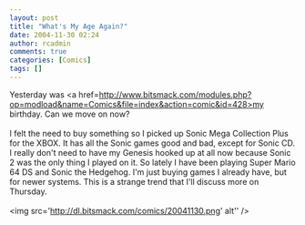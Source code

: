 ```yaml
---
layout: post
title: "What's My Age Again?"
date: 2004-11-30 02:24
author: rcadmin
comments: true
categories: [Comics]
tags: []
---
```

Yesterday was <a href=http://www.bitsmack.com/modules.php?op=modload&name=Comics&file=index&action=comic&id=428>my birthday.</a> Can we move on now?<br />
<br />
I felt the need to buy something so I picked up Sonic Mega Collection Plus for the XBOX. It has all the Sonic games good and bad, except for Sonic CD. I really don't need to have my Genesis hooked up at all now because Sonic 2 was the only thing I played on it. So lately I have been playing Super Mario 64 DS and Sonic the Hedgehog. I'm just buying games I already have, but for newer systems. This is a strange trend that I'll discuss more on Thursday.<Br><br><!--more--><img src='http://dl.bitsmack.com/comics/20041130.png' alt'' />
